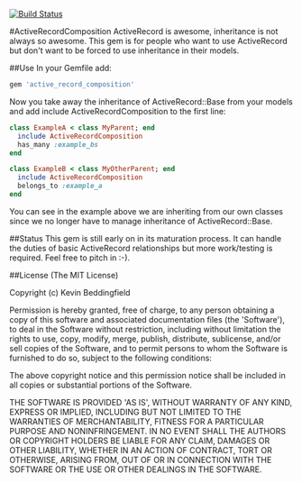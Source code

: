 [![Build Status](https://secure.travis-ci.org/chumpy/ActiveRecordComposition.png)](http://travis-ci.org/chumpy/ActiveRecordComposition)

#ActiveRecordComposition
ActiveRecord is awesome, inheritance is not always so awesome.  This gem is for people who want to use ActiveRecord but don't want to be forced to use inheritance in their models.

##Use
In your Gemfile add:
```ruby
gem 'active_record_composition'
```
Now you take away the inheritance of ActiveRecord::Base from your models and add include ActiveRecordComposition to the first line:
```ruby
class ExampleA < class MyParent; end
  include ActiveRecordComposition
  has_many :example_bs
end

class ExampleB < class MyOtherParent; end
  include ActiveRecordComposition
  belongs_to :example_a
end
```
You can see in the example above we are inheriting from our own classes since we no longer have to manage inheritance of ActiveRecord::Base.

##Status
This gem is still early on in its maturation process.  It can handle the duties of basic ActiveRecord relationships but more work/testing is required.  Feel free to pitch in :-).

##License
(The MIT License)

Copyright (c) Kevin Beddingfield

Permission is hereby granted, free of charge, to any person obtaining
a copy of this software and associated documentation files (the
'Software'), to deal in the Software without restriction, including
without limitation the rights to use, copy, modify, merge, publish,
distribute, sublicense, and/or sell copies of the Software, and to
permit persons to whom the Software is furnished to do so, subject to
the following conditions:

The above copyright notice and this permission notice shall be
included in all copies or substantial portions of the Software.

THE SOFTWARE IS PROVIDED 'AS IS', WITHOUT WARRANTY OF ANY KIND,
EXPRESS OR IMPLIED, INCLUDING BUT NOT LIMITED TO THE WARRANTIES OF
MERCHANTABILITY, FITNESS FOR A PARTICULAR PURPOSE AND NONINFRINGEMENT.
IN NO EVENT SHALL THE AUTHORS OR COPYRIGHT HOLDERS BE LIABLE FOR ANY
CLAIM, DAMAGES OR OTHER LIABILITY, WHETHER IN AN ACTION OF CONTRACT,
TORT OR OTHERWISE, ARISING FROM, OUT OF OR IN CONNECTION WITH THE
SOFTWARE OR THE USE OR OTHER DEALINGS IN THE SOFTWARE.
